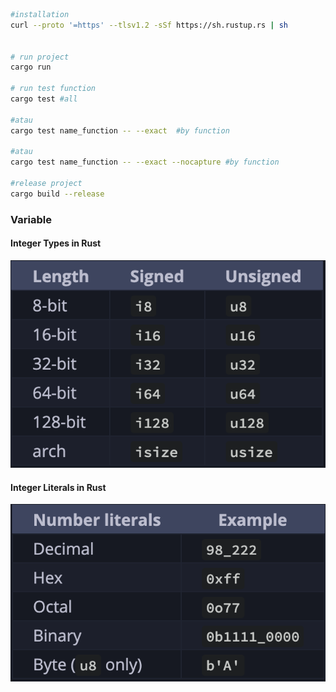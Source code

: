 ```bash
#installation
curl --proto '=https' --tlsv1.2 -sSf https://sh.rustup.rs | sh


# run project
cargo run

# run test function
cargo test #all

#atau
cargo test name_function -- --exact  #by function

#atau
cargo test name_function -- --exact --nocapture #by function

#release project
cargo build --release
```

### Variable

#### Integer Types in Rust
![Integer](./src/assets/integer.png)

#### Integer Literals in Rust
![Integer](./src/assets/integer-literal.png)
